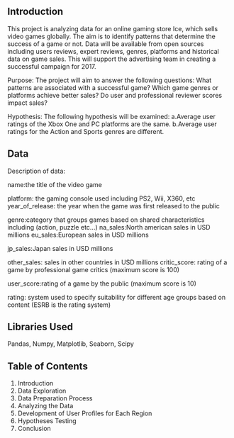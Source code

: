 ## Introduction 
This project is analyzing data for an online gaming store Ice, which sells video games globally. The aim is to identify patterns that determine the success of a game or not. Data will be available from open sources including users reviews, expert reviews, genres, platforms and historical data on game sales. This will support the advertising team in creating a successful campaign for 2017.

Purpose: The project will aim to answer the following questions:
What patterns are associated with a successful game?
Which game genres or platforms achieve better sales?
Do user and professional reviewer scores impact sales?

Hypothesis: The following hypothesis will be examined: a.Average user ratings of the Xbox One and PC platforms are the same. b.Average user ratings for the Action and Sports genres are different.

## Data 
Description of data: 

name:the title of the video game

platform: the gaming console used including PS2, Wii, X360, etc year_of_release: the year when the game was first released to the public 

genre:category that groups games based on shared characteristics including (action, puzzle etc...) na_sales:North american sales in USD millions eu_sales:European sales in USD millions

jp_sales:Japan sales in USD millions

other_sales: sales in other countries in USD millions critic_score: rating of a game by professional game critics (maximum score is 100) 

user_score:rating of a game by the public (maximum score is 10)

rating: system used to specify suitability for different age groups based on content (ESRB is the rating system)

## Libraries Used 

Pandas, Numpy, Matplotlib, Seaborn, Scipy 

## Table of Contents 
1. Introduction
2. Data Exploration 
3. Data Preparation Process 
5. Analyzing the Data
6. Development of User Profiles for Each Region
7. Hypotheses Testing
8. Conclusion 
